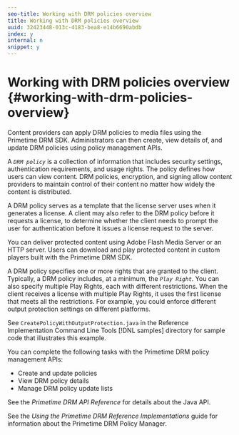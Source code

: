 ```yaml
---
seo-title: Working with DRM policies overview
title: Working with DRM policies overview
uuid: 32423448-013c-4183-bea8-e14b6690abdb
index: y
internal: n
snippet: y
---
```


# Working with DRM policies overview {#working-with-drm-policies-overview}

Content providers can apply DRM policies to media files using the Primetime DRM SDK. Administrators can then create, view details of, and update DRM policies using policy management APIs.

A *`DRM policy`* is a collection of information that includes security settings, authentication requirements, and usage rights. The policy defines how users can view content. DRM policies, encryption, and signing allow content providers to maintain control of their content no matter how widely the content is distributed.

A DRM policy serves as a template that the license server uses when it generates a license. A client may also refer to the DRM policy before it requests a license, to determine whether the client needs to prompt the user for authentication before it issues a license request to the server.

You can deliver protected content using Adobe Flash Media Server or an HTTP server. Users can download and play protected content in custom players built with the Primetime DRM SDK.

A DRM policy specifies one or more rights that are granted to the client. Typically, a DRM policy includes, at a minimum, the *`Play Right`*. You can also specify multiple Play Rights, each with different restrictions. When the client receives a license with multiple Play Rights, it uses the first license that meets all the restrictions. For example, you could enforce different output protection settings on different platforms.

See `CreatePolicyWithOutputProtection.java` in the Reference Implementation Command Line Tools [!DNL samples] directory for sample code that illustrates this example.

You can complete the following tasks with the Primetime DRM policy management APIs:

* Create and update policies 
* View DRM policy details 
* Manage DRM policy update lists

See the *Primetime DRM API Reference* for details about the Java API.

See the *Using the Primetime DRM Reference Implementations* guide for information about the Primetime DRM Policy Manager. 
